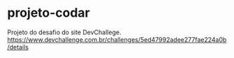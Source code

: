 # projeto-codar
Projeto do desafio do site DevChallege.
https://www.devchallenge.com.br/challenges/5ed47992adee277fae224a0b/details
